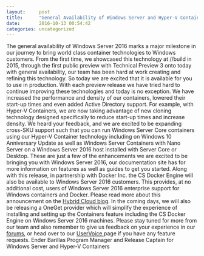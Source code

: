 ```yaml
---
layout:     post
title:      "General Availability of Windows Server and Hyper-V Containers in Windows Server 2016"
date:       2016-10-13 00:54:42
categories: uncategorized
---
```

The general availability of Windows Server 2016 marks a major milestone in our journey to bring world class container technologies to Windows customers. From the first time, we showcased this technology at //build in 2015, through the first public preview with Technical Preview 3 onto today with general availability, our team has been hard at work creating and refining this technology. So today we are excited that it is available for you to use in production.  With each preview release we have tried hard to continue improving these technologies and today is no exception. We have increased the performance and density of our containers, lowered their start-up times and even added Active Directory support. For example, with Hyper-V Containers, we are now taking advantage of new cloning technology designed specifically to reduce start-up times and increase density. We heard your feedback, and we are excited to be expanding cross-SKU support such that you can run Windows Server Core containers using our Hyper-V Container technology including on Windows 10 Anniversary Update as well as Windows Server Containers with Nano Server on a Windows Server 2016 host installed with Server Core or Desktop. These are just a few of the enhancements we are excited to be bringing you with Windows Server 2016, our documentation site has for more information on features as well as guides to get you started.  Along with this release, in partnership with Docker Inc. the CS Docker Engine will also be available to Windows Server 2016 customers. This provides, at no additional cost, users of Windows Server 2016 enterprise support for Windows containers and Docker. Please read more about this announcement on the [Hybrid Cloud blog](https://blogs.technet.microsoft.com/hybridcloud/2016/09/26/microsoft-and-docker-offer-supported-docker-engine-to-windows-server-2016-customers/).  In the coming days, we will also be releasing a OneGet provider which will simplify the experience of installing and setting up the Containers feature including the CS Docker Engine on Windows Server 2016 machines. Please stay tuned for more from our team and also remember to give us feedback on your experience in our [forums](https://social.msdn.microsoft.com/forums/en-us/home?forum=windowscontainers), or head over to our [UserVoice ](https://windowsserver.uservoice.com/forums/304624-containers)page if you have any feature requests. Ender Barillas Program Manager and Release Captain for Windows Server and Hyper-V Containers
